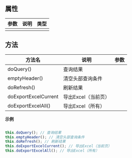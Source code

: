 ##   属性  
 
| 参数    | 说明      | 类型 |
| ------- |---------|-----| 
|    |    |    |  
 

 ##   方法  
  
| 方法名    | 说明      | 参数 |
| ------- |---------|-----| 
|  doQuery()  |  查询结果  |    |  
|  emptyHeader()  |  清空头部查询条件  |    |  
|  doRefresh()  |  刷新结果  |    |  
|  doExportExcelCurrent  |  导出Excel（当前页）  |    |  
|  doExportExcelAll()  |  导出Excel（所有）  |    |  



**示例**
```javascript

this.doQuery(); // 查询结果
this.emptyHeader(); // 清空头部查询条件
this.doRefresh(); // 刷新结果
this.doExportExcelCurrent(); // 导出Excel（当前页）
this.doExportExcelAll(); // 导出Excel（所有）

```
 
